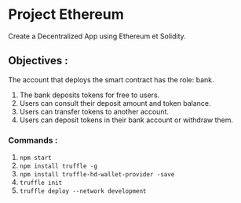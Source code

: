 # Project Ethereum

Create a Decentralized App using Ethereum et Solidity.

## Objectives :
The account that deploys the smart contract has the role: bank.
1. The bank deposits tokens for free to users.
2. Users can consult their deposit amount and token balance.
3. Users can transfer tokens to another account.
4. Users can deposit tokens in their bank account or withdraw them. 

### Commands : 
1. ```npm start ```
2. ```npm install truffle -g ```
3. ```npm install truffle-hd-wallet-provider -save ```
4. ```truffle init ```
5. ``` truffle deploy --network development ```
